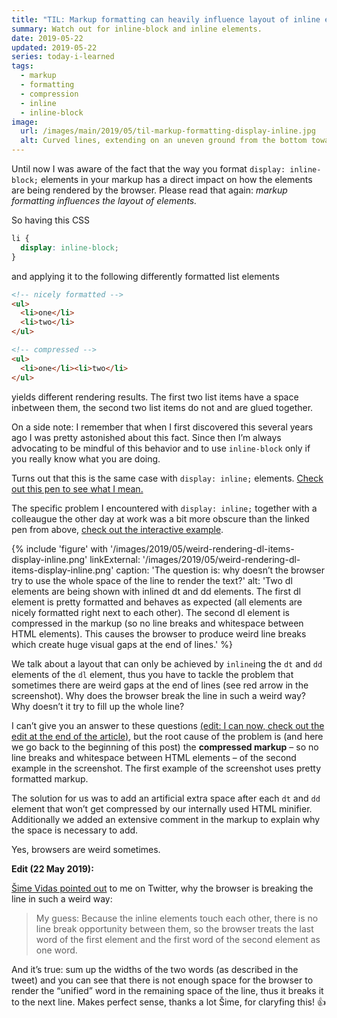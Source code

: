 ```yaml
---
title: "TIL: Markup formatting can heavily influence layout of inline elements"
summary: Watch out for inline-block and inline elements.
date: 2019-05-22
updated: 2019-05-22
series: today-i-learned
tags:
  - markup
  - formatting
  - compression
  - inline
  - inline-block
image:
  url: /images/main/2019/05/til-markup-formatting-display-inline.jpg
  alt: Curved lines, extending on an uneven ground from the bottom towards the top of the image.
---
```

Until now I was aware of the fact that the way you format `display: inline-block;` elements in your markup has a direct impact on how the elements are being rendered by the browser. Please read that again: *markup formatting influences the layout of elements.*

So having this CSS

```css
li {
  display: inline-block;
}
```

and applying it to the following differently formatted list elements

```html
<!-- nicely formatted -->
<ul>
  <li>one</li>
  <li>two</li>
</ul>

<!-- compressed -->
<ul>
  <li>one</li><li>two</li>
</ul>
```

yields different rendering results. The first two list items have a space inbetween them, the second two list items do not and are glued together.

On a side note: I remember that when I first discovered this several years ago I was pretty astonished about this fact. Since then I’m always advocating to be mindful of this behavior and to use `inline-block` only if you really know what you are doing.

Turns out that this is the same case with `display: inline;` elements. [Check out this pen to see what I mean.](https://codepen.io/isellsoap/pen/YbEMoj)

The specific problem I encountered with `display: inline;` together with a colleaugue the other day at work was a bit more obscure than the linked pen from above, [check out the interactive example](https://codepen.io/isellsoap/pen/wbPbxG).

{% include 'figure' with '/images/2019/05/weird-rendering-dl-items-display-inline.png'
  linkExternal: '/images/2019/05/weird-rendering-dl-items-display-inline.png'
  caption: 'The question is: why doesn’t the browser try to use the whole space of the line to render the text?'
  alt: 'Two dl elements are being shown with inlined dt and dd elements. The first dl element is pretty formatted and behaves as expected (all elements are nicely formatted right next to each other). The second dl element is compressed in the markup (so no line breaks and whitespace between HTML elements). This causes the browser to produce weird line breaks which create huge visual gaps at the end of lines.'
%}

We talk about a layout that can only be achieved by `inline`ing the `dt` and `dd` elements of the `dl` element, thus you have to tackle the problem that sometimes there are weird gaps at the end of lines (see red arrow in the screenshot). Why does the browser break the line in such a weird way? Why doesn’t it try to fill up the whole line?

I can’t give you an answer to these questions <ins>(edit: I can now, check out the edit at the end of the article)</ins>, but the root cause of the problem is (and here we go back to the beginning of this post) the **compressed markup** – so no line breaks and whitespace between HTML elements – of the second example in the screenshot. The first example of the screenshot uses pretty formatted markup.

The solution for us was to add an artificial extra space after each `dt` and `dd` element that won’t get compressed by our internally used HTML minifier. Additionally we added an extensive comment in the markup to explain why the space is necessary to add.

Yes, browsers are weird sometimes.

**Edit (22 May 2019):**

[Šime Vidas pointed out](https://twitter.com/simevidas/status/1131186446767992832?s=20) to me on Twitter, why the browser is breaking the line in such a weird way:

> My guess: Because the inline elements touch each other, there is no line break opportunity between them, so the browser treats the last word of the first element and the first word of the second element as one word.

And it’s true: sum up the widths of the two words (as described in the tweet) and you can see that there is not enough space for the browser to render the “unified” word in the remaining space of the line, thus it breaks it to the next line. Makes perfect sense, thanks a lot Šime, for claryfing this! 👍
